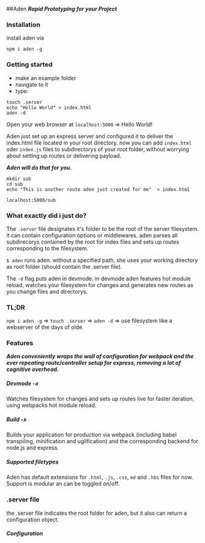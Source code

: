 ##Aden
_**Rapid Prototyping for your Project**_

### Installation
install aden via

`npm i aden -g`

### Getting started

- make an example folder
- navigate to it
- type:
 ```
touch .server
echo "Hello World" > index.html
aden -d
```

Open your web browser at `localhost:5000` => Hello World!

Aden just set up an express server and configured it to deliver the index.html file located in your root directory. now you can add `index.html` oder `index.js` files to subdirectorys of your root folder, without worrying about setting up routes or delivering payload.

_**Aden will do that for you.**_

```
mkdir sub
cd sub
echo "This is another route aden just created for me"  > index.html
```

`localhost:5000/sub`

### What exactly did i just do?

The `.server` file designates it's folder to be the root of the server filesystem. it can contain configuration options or middlewares. aden parses all subdirecorys contained by the root for index files and sets up routes corresponding to the filesystem.

`$ aden` runs aden. without a specified path, she uses your working directory as root folder (should contain the .server file).

The `-d` flag puts aden in devmode. in devmode aden features hot module reload, watches your filesystem for changes and generates new routes as you change files and directorys.


### TL;DR
`npm i aden -g` => `touch .server` => `aden -d` => use filesystem like a webserver of the days of olde.


### Features

_**Aden conveniently wraps the wall of configuration for webpack and the ever repeating route/controller setup for express, removing a lot of cognitive overhead.**_

##### Devmode `-d`
Watches filesystem for changes and sets up routes live for faster iteration, using webpacks hot module reload.

##### Build `-b`
Builds your application for production via webpack (including babel transpiling, minification and uglification) and the corresponding backend for node.js and express.

##### Supported filetypes
Aden has default extensions for `.html`, `.js`, `.css`, `md` and `.hbs` files for now. Support is modular an can be toggled on/off.

### .server file

the .server file indicates the root folder for aden, but it also can return a configuration object.

##### Configuration
  <!--
    TODO: options of .server file
    TODO:
      explain babel webpack configuration process.
        module.exports = {
          port: 3001,
          route: '*',
          rules: [
            { test: /\.jsx?$/, loader: 'babel-loader', exclude: /node_modules/ },
          ],
          name: 'ZwErk',
        }; > .server
  -->

<!--
    TODO:
      i don't .get files ???? controllers - override standard route

    TODO:
      how to deploy // -> basically $ git push heroku master kappa

    TODO:
      how to edit 404 pges // -> make 404 folder.

    TODO:
      ways to add styling // -> .shared/some.css -> require(.shared/some.css) > *.js || /base.css
 -->
